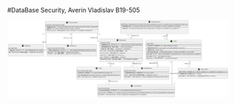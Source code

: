 #DataBase Security, Averin Vladislav B19-505


![It was supposed to be a picture](https://github.com/Infernalum/DataBase-Security/blob/main/ERD/ERD.png)
